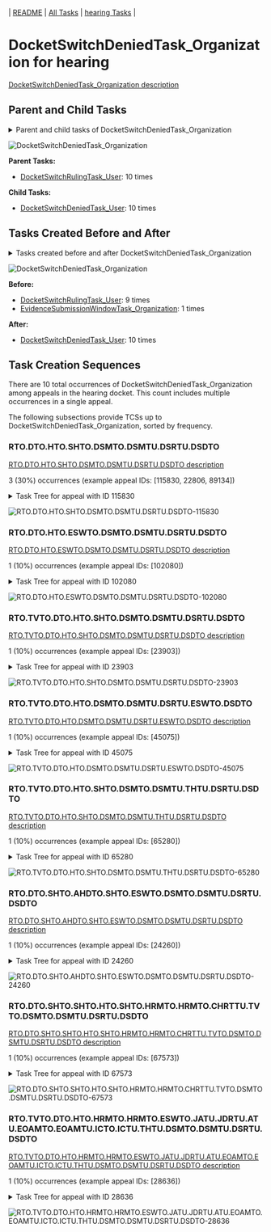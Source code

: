 <!-- DO NOT EDIT THIS FILE.  This file is autogenerated. -->
| [README](../README.md) | [All Tasks](../alltasks.md) | [hearing Tasks](tasklist.md) |

# DocketSwitchDeniedTask_Organization for hearing

[DocketSwitchDeniedTask_Organization description](../descr/DocketSwitchDeniedTask_Organization.md)

## Parent and Child Tasks

<details><summary markdown='span'>Parent and child tasks of DocketSwitchDeniedTask_Organization
</summary>

```
digraph G {
rankdir=LR;
node [shape=box]
"DocketSwitchDeniedTask_Organization" -> "DocketSwitchDeniedTask_User" [label=10]
"DocketSwitchRulingTask_User" -> "DocketSwitchDeniedTask_Organization" [label=10]
}
```
</details>

![DocketSwitchDeniedTask_Organization](dot/DocketSwitchDeniedTask_Organization-parentchild.dot.png)

**Parent Tasks:**

   * [DocketSwitchRulingTask_User](DocketSwitchRulingTask_User.md): 10 times

**Child Tasks:**

   * [DocketSwitchDeniedTask_User](DocketSwitchDeniedTask_User.md): 10 times

## Tasks Created Before and After

<details><summary markdown='span'>Tasks created before and after DocketSwitchDeniedTask_Organization</summary>

```
digraph G {
rankdir=LR;

"DocketSwitchDeniedTask_Organization" -> "DocketSwitchDeniedTask_User" [label=10]
"DocketSwitchRulingTask_User" -> "DocketSwitchDeniedTask_Organization" [label=9]
"EvidenceSubmissionWindowTask_Organization" -> "DocketSwitchDeniedTask_Organization" [label=1]
}
```
</details>

![DocketSwitchDeniedTask_Organization](dot/DocketSwitchDeniedTask_Organization.dot.png)

**Before:**

   * [DocketSwitchRulingTask_User](DocketSwitchRulingTask_User.md): 9 times
   * [EvidenceSubmissionWindowTask_Organization](EvidenceSubmissionWindowTask_Organization.md): 1 times

**After:**

   * [DocketSwitchDeniedTask_User](DocketSwitchDeniedTask_User.md): 10 times

## Task Creation Sequences

There are 10 total occurrences of DocketSwitchDeniedTask_Organization among appeals in the hearing docket.  This count includes multiple occurrences in a single appeal.

The following subsections provide TCSs up to DocketSwitchDeniedTask_Organization, sorted by frequency.

### RTO.DTO.HTO.SHTO.DSMTO.DSMTU.DSRTU.DSDTO

[RTO.DTO.HTO.SHTO.DSMTO.DSMTU.DSRTU.DSDTO description](../descr/RTO.DTO.HTO.SHTO.DSMTO.DSMTU.DSRTU.DSDTO.md)

3 (30%) occurrences (example appeal IDs: [115830, 22806, 89134])

<details><summary markdown='span'>Task Tree for appeal with ID 115830</summary>

```
@startuml
skinparam {
  ObjectBorderColor #555
  ObjectBorderThickness 0
  ObjectFontStyle bold
  ObjectFontSize 14
  ObjectAttributeFontColor #333
  ObjectAttributeFontSize 12
}
  object 0.RootTask #8dd3c7 {
Organization
}
  object 1.TrackVeteranTask #bebada {
Organization
}
  object 2.DistributionTask #ffffb3 {
Organization
}
  object 3.HearingTask #fb8072 {
Organization
}
  object 4.ScheduleHearingTask #80b1d3 {
Organization
}
  object 5.DocketSwitchMailTask #e377c2 {
Organization
}
  object 6.DocketSwitchMailTask #e377c2 {
User
}
  object 7.DocketSwitchRulingTask #e377c2 {
User
}
  object 8.DocketSwitchDeniedTask #e377c2 {
Organization  <back:white>    </back>
}
  object 9.DocketSwitchDeniedTask #e377c2 {
User
}
0.RootTask -- 1.TrackVeteranTask
0.RootTask -- 2.DistributionTask
2.DistributionTask -- 3.HearingTask
3.HearingTask -- 4.ScheduleHearingTask
0.RootTask -- 5.DocketSwitchMailTask
5.DocketSwitchMailTask -- 6.DocketSwitchMailTask
0.RootTask -- 7.DocketSwitchRulingTask
7.DocketSwitchRulingTask -- 8.DocketSwitchDeniedTask
8.DocketSwitchDeniedTask -- 9.DocketSwitchDeniedTask
@enduml
```
</details>

![RTO.DTO.HTO.SHTO.DSMTO.DSMTU.DSRTU.DSDTO-115830](uml/RTO.DTO.HTO.SHTO.DSMTO.DSMTU.DSRTU.DSDTO-115830.png)

### RTO.DTO.HTO.ESWTO.DSMTO.DSMTU.DSRTU.DSDTO

[RTO.DTO.HTO.ESWTO.DSMTO.DSMTU.DSRTU.DSDTO description](../descr/RTO.DTO.HTO.ESWTO.DSMTO.DSMTU.DSRTU.DSDTO.md)

1 (10%) occurrences (example appeal IDs: [102080])

<details><summary markdown='span'>Task Tree for appeal with ID 102080</summary>

```
@startuml
skinparam {
  ObjectBorderColor #555
  ObjectBorderThickness 0
  ObjectFontStyle bold
  ObjectFontSize 14
  ObjectAttributeFontColor #333
  ObjectAttributeFontSize 12
}
  object 0.RootTask #8dd3c7 {
Organization
}
  object 1.DistributionTask #ffffb3 {
Organization
}
  object 2.HearingTask #fb8072 {
Organization
}
  object 3.ScheduleHearingTask #80b1d3 {
Organization
}
  object 4.HearingRelatedMailTask #8dd3c7 {
Organization
}
  object 5.HearingRelatedMailTask #8dd3c7 {
Organization
}
  object 6.TimedHoldTask #fccde5 {
Organization
}
  object 7.HearingRelatedMailTask #8dd3c7 {
User
}
  object 8.EvidenceSubmissionWindowTask #fccde5 {
Organization
}
  object 9.DocketSwitchMailTask #e377c2 {
Organization
}
  object 10.DocketSwitchMailTask #e377c2 {
User
}
  object 11.DocketSwitchRulingTask #e377c2 {
User
}
  object 12.DocketSwitchDeniedTask #e377c2 {
Organization  <back:white>    </back>
}
  object 13.DocketSwitchDeniedTask #e377c2 {
User
}
0.RootTask -- 1.DistributionTask
1.DistributionTask -- 2.HearingTask
2.HearingTask -- 3.ScheduleHearingTask
1.DistributionTask -- 4.HearingRelatedMailTask
4.HearingRelatedMailTask -- 5.HearingRelatedMailTask
3.ScheduleHearingTask -- 6.TimedHoldTask
5.HearingRelatedMailTask -- 7.HearingRelatedMailTask
2.HearingTask -- 8.EvidenceSubmissionWindowTask
0.RootTask -- 9.DocketSwitchMailTask
9.DocketSwitchMailTask -- 10.DocketSwitchMailTask
0.RootTask -- 11.DocketSwitchRulingTask
11.DocketSwitchRulingTask -- 12.DocketSwitchDeniedTask
12.DocketSwitchDeniedTask -- 13.DocketSwitchDeniedTask
@enduml
```
</details>

![RTO.DTO.HTO.ESWTO.DSMTO.DSMTU.DSRTU.DSDTO-102080](uml/RTO.DTO.HTO.ESWTO.DSMTO.DSMTU.DSRTU.DSDTO-102080.png)

### RTO.TVTO.DTO.HTO.SHTO.DSMTO.DSMTU.DSRTU.DSDTO

[RTO.TVTO.DTO.HTO.SHTO.DSMTO.DSMTU.DSRTU.DSDTO description](../descr/RTO.TVTO.DTO.HTO.SHTO.DSMTO.DSMTU.DSRTU.DSDTO.md)

1 (10%) occurrences (example appeal IDs: [23903])

<details><summary markdown='span'>Task Tree for appeal with ID 23903</summary>

```
@startuml
skinparam {
  ObjectBorderColor #555
  ObjectBorderThickness 0
  ObjectFontStyle bold
  ObjectFontSize 14
  ObjectAttributeFontColor #333
  ObjectAttributeFontSize 12
}
  object 0.RootTask #8dd3c7 {
Organization
}
  object 1.TrackVeteranTask #bebada {
Organization
}
  object 2.DistributionTask #ffffb3 {
Organization
}
  object 3.HearingTask #fb8072 {
Organization
}
  object 4.ScheduleHearingTask #80b1d3 {
Organization
}
  object 5.DocketSwitchMailTask #e377c2 {
Organization
}
  object 6.DocketSwitchMailTask #e377c2 {
User
}
  object 7.TimedHoldTask #fccde5 {
User
}
  object 8.DocketSwitchMailTask #e377c2 {
User
}
  object 9.DocketSwitchRulingTask #e377c2 {
User
}
  object 10.DocketSwitchDeniedTask #e377c2 {
Organization  <back:white>    </back>
}
  object 11.DocketSwitchDeniedTask #e377c2 {
User
}
0.RootTask -- 1.TrackVeteranTask
0.RootTask -- 2.DistributionTask
2.DistributionTask -- 3.HearingTask
3.HearingTask -- 4.ScheduleHearingTask
0.RootTask -- 5.DocketSwitchMailTask
5.DocketSwitchMailTask -- 6.DocketSwitchMailTask
8.DocketSwitchMailTask -- 7.TimedHoldTask
5.DocketSwitchMailTask -- 8.DocketSwitchMailTask
0.RootTask -- 9.DocketSwitchRulingTask
9.DocketSwitchRulingTask -- 10.DocketSwitchDeniedTask
10.DocketSwitchDeniedTask -- 11.DocketSwitchDeniedTask
@enduml
```
</details>

![RTO.TVTO.DTO.HTO.SHTO.DSMTO.DSMTU.DSRTU.DSDTO-23903](uml/RTO.TVTO.DTO.HTO.SHTO.DSMTO.DSMTU.DSRTU.DSDTO-23903.png)

### RTO.TVTO.DTO.HTO.DSMTO.DSMTU.DSRTU.ESWTO.DSDTO

[RTO.TVTO.DTO.HTO.DSMTO.DSMTU.DSRTU.ESWTO.DSDTO description](../descr/RTO.TVTO.DTO.HTO.DSMTO.DSMTU.DSRTU.ESWTO.DSDTO.md)

1 (10%) occurrences (example appeal IDs: [45075])

<details><summary markdown='span'>Task Tree for appeal with ID 45075</summary>

```
@startuml
skinparam {
  ObjectBorderColor #555
  ObjectBorderThickness 0
  ObjectFontStyle bold
  ObjectFontSize 14
  ObjectAttributeFontColor #333
  ObjectAttributeFontSize 12
}
  object 0.RootTask #8dd3c7 {
Organization
}
  object 1.TrackVeteranTask #bebada {
Organization
}
  object 2.DistributionTask #ffffb3 {
Organization
}
  object 3.HearingTask #fb8072 {
Organization
}
  object 4.ScheduleHearingTask #80b1d3 {
Organization
}
  object 5.DocketSwitchMailTask #e377c2 {
Organization
}
  object 6.DocketSwitchMailTask #e377c2 {
User
}
  object 7.DocketSwitchRulingTask #e377c2 {
User
}
  object 8.EvidenceSubmissionWindowTask #fccde5 {
Organization
}
  object 9.DocketSwitchDeniedTask #e377c2 {
Organization  <back:white>    </back>
}
  object 10.DocketSwitchDeniedTask #e377c2 {
User
}
0.RootTask -- 1.TrackVeteranTask
0.RootTask -- 2.DistributionTask
2.DistributionTask -- 3.HearingTask
3.HearingTask -- 4.ScheduleHearingTask
0.RootTask -- 5.DocketSwitchMailTask
5.DocketSwitchMailTask -- 6.DocketSwitchMailTask
0.RootTask -- 7.DocketSwitchRulingTask
3.HearingTask -- 8.EvidenceSubmissionWindowTask
7.DocketSwitchRulingTask -- 9.DocketSwitchDeniedTask
9.DocketSwitchDeniedTask -- 10.DocketSwitchDeniedTask
@enduml
```
</details>

![RTO.TVTO.DTO.HTO.DSMTO.DSMTU.DSRTU.ESWTO.DSDTO-45075](uml/RTO.TVTO.DTO.HTO.DSMTO.DSMTU.DSRTU.ESWTO.DSDTO-45075.png)

### RTO.TVTO.DTO.HTO.SHTO.DSMTO.DSMTU.THTU.DSRTU.DSDTO

[RTO.TVTO.DTO.HTO.SHTO.DSMTO.DSMTU.THTU.DSRTU.DSDTO description](../descr/RTO.TVTO.DTO.HTO.SHTO.DSMTO.DSMTU.THTU.DSRTU.DSDTO.md)

1 (10%) occurrences (example appeal IDs: [65280])

<details><summary markdown='span'>Task Tree for appeal with ID 65280</summary>

```
@startuml
skinparam {
  ObjectBorderColor #555
  ObjectBorderThickness 0
  ObjectFontStyle bold
  ObjectFontSize 14
  ObjectAttributeFontColor #333
  ObjectAttributeFontSize 12
}
  object 0.RootTask #8dd3c7 {
Organization
}
  object 1.TrackVeteranTask #bebada {
Organization
}
  object 2.DistributionTask #ffffb3 {
Organization
}
  object 3.HearingTask #fb8072 {
Organization
}
  object 4.ScheduleHearingTask #80b1d3 {
Organization
}
  object 5.DocketSwitchMailTask #e377c2 {
Organization
}
  object 6.DocketSwitchMailTask #e377c2 {
User
}
  object 7.TimedHoldTask #fccde5 {
User
}
  object 8.DocketSwitchRulingTask #e377c2 {
User
}
  object 9.DocketSwitchDeniedTask #e377c2 {
Organization  <back:white>    </back>
}
  object 10.DocketSwitchDeniedTask #e377c2 {
User
}
0.RootTask -- 1.TrackVeteranTask
0.RootTask -- 2.DistributionTask
2.DistributionTask -- 3.HearingTask
3.HearingTask -- 4.ScheduleHearingTask
0.RootTask -- 5.DocketSwitchMailTask
5.DocketSwitchMailTask -- 6.DocketSwitchMailTask
6.DocketSwitchMailTask -- 7.TimedHoldTask
0.RootTask -- 8.DocketSwitchRulingTask
8.DocketSwitchRulingTask -- 9.DocketSwitchDeniedTask
9.DocketSwitchDeniedTask -- 10.DocketSwitchDeniedTask
@enduml
```
</details>

![RTO.TVTO.DTO.HTO.SHTO.DSMTO.DSMTU.THTU.DSRTU.DSDTO-65280](uml/RTO.TVTO.DTO.HTO.SHTO.DSMTO.DSMTU.THTU.DSRTU.DSDTO-65280.png)

### RTO.DTO.SHTO.AHDTO.SHTO.ESWTO.DSMTO.DSMTU.DSRTU.DSDTO

[RTO.DTO.SHTO.AHDTO.SHTO.ESWTO.DSMTO.DSMTU.DSRTU.DSDTO description](../descr/RTO.DTO.SHTO.AHDTO.SHTO.ESWTO.DSMTO.DSMTU.DSRTU.DSDTO.md)

1 (10%) occurrences (example appeal IDs: [24260])

<details><summary markdown='span'>Task Tree for appeal with ID 24260</summary>

```
@startuml
skinparam {
  ObjectBorderColor #555
  ObjectBorderThickness 0
  ObjectFontStyle bold
  ObjectFontSize 14
  ObjectAttributeFontColor #333
  ObjectAttributeFontSize 12
}
  object 0.RootTask #8dd3c7 {
Organization
}
  object 1.DistributionTask #ffffb3 {
Organization
}
  object 2.HearingTask #fb8072 {
Organization
}
  object 3.ScheduleHearingTask #80b1d3 {
Organization
}
  object 4.HearingAdminActionVerifyAddressTask #ffed6f {
Organization
}
  object 5.AssignHearingDispositionTask #8dd3c7 {
Organization
}
  object 6.ChangeHearingDispositionTask #d9d9d9 {
Organization
}
  object 7.HearingTask #fb8072 {
Organization
}
  object 8.ScheduleHearingTask #80b1d3 {
Organization
}
  object 9.AssignHearingDispositionTask #8dd3c7 {
Organization
}
  object 10.EvidenceSubmissionWindowTask #fccde5 {
Organization
}
  object 11.DocketSwitchMailTask #e377c2 {
Organization
}
  object 12.DocketSwitchMailTask #e377c2 {
User
}
  object 13.DocketSwitchRulingTask #e377c2 {
User
}
  object 14.DocketSwitchDeniedTask #e377c2 {
Organization  <back:white>    </back>
}
  object 15.DocketSwitchDeniedTask #e377c2 {
User
}
  object 16.JudgeAssignTask #ccebc5 {
User
}
  object 17.JudgeDecisionReviewTask #d9d9d9 {
User
}
  object 18.AttorneyTask #bc80bd {
User
}
0.RootTask -- 1.DistributionTask
1.DistributionTask -- 2.HearingTask
2.HearingTask -- 3.ScheduleHearingTask
3.ScheduleHearingTask -- 4.HearingAdminActionVerifyAddressTask
2.HearingTask -- 5.AssignHearingDispositionTask
2.HearingTask -- 6.ChangeHearingDispositionTask
1.DistributionTask -- 7.HearingTask
7.HearingTask -- 8.ScheduleHearingTask
7.HearingTask -- 9.AssignHearingDispositionTask
1.DistributionTask -- 10.EvidenceSubmissionWindowTask
0.RootTask -- 11.DocketSwitchMailTask
11.DocketSwitchMailTask -- 12.DocketSwitchMailTask
0.RootTask -- 13.DocketSwitchRulingTask
13.DocketSwitchRulingTask -- 14.DocketSwitchDeniedTask
14.DocketSwitchDeniedTask -- 15.DocketSwitchDeniedTask
0.RootTask -- 16.JudgeAssignTask
0.RootTask -- 17.JudgeDecisionReviewTask
17.JudgeDecisionReviewTask -- 18.AttorneyTask
@enduml
```
</details>

![RTO.DTO.SHTO.AHDTO.SHTO.ESWTO.DSMTO.DSMTU.DSRTU.DSDTO-24260](uml/RTO.DTO.SHTO.AHDTO.SHTO.ESWTO.DSMTO.DSMTU.DSRTU.DSDTO-24260.png)

### RTO.DTO.SHTO.SHTO.HTO.SHTO.HRMTO.HRMTO.CHRTTU.TVTO.DSMTO.DSMTU.DSRTU.DSDTO

[RTO.DTO.SHTO.SHTO.HTO.SHTO.HRMTO.HRMTO.CHRTTU.TVTO.DSMTO.DSMTU.DSRTU.DSDTO description](../descr/RTO.DTO.SHTO.SHTO.HTO.SHTO.HRMTO.HRMTO.CHRTTU.TVTO.DSMTO.DSMTU.DSRTU.DSDTO.md)

1 (10%) occurrences (example appeal IDs: [67573])

<details><summary markdown='span'>Task Tree for appeal with ID 67573</summary>

```
@startuml
skinparam {
  ObjectBorderColor #555
  ObjectBorderThickness 0
  ObjectFontStyle bold
  ObjectFontSize 14
  ObjectAttributeFontColor #333
  ObjectAttributeFontSize 12
}
  object 0.RootTask #8dd3c7 {
Organization
}
  object 1.TrackVeteranTask #bebada {
Organization
}
  object 2.DistributionTask #ffffb3 {
Organization
}
  object 3.HearingTask #fb8072 {
Organization
}
  object 4.ScheduleHearingTask #80b1d3 {
Organization
}
  object 5.AssignHearingDispositionTask #8dd3c7 {
Organization
}
  object 6.HearingTask #fb8072 {
Organization
}
  object 7.ScheduleHearingTask #80b1d3 {
Organization
}
  object 8.AssignHearingDispositionTask #8dd3c7 {
Organization
}
  object 9.HearingTask #fb8072 {
Organization
}
  object 10.ScheduleHearingTask #80b1d3 {
Organization
}
  object 11.HearingRelatedMailTask #8dd3c7 {
Organization
}
  object 12.HearingRelatedMailTask #8dd3c7 {
Organization
}
  object 13.ChangeHearingRequestTypeTask #2ca02c {
User
}
  object 14.TrackVeteranTask #bebada {
Organization
}
  object 15.DocketSwitchMailTask #e377c2 {
Organization
}
  object 16.DocketSwitchMailTask #e377c2 {
User
}
  object 17.DocketSwitchRulingTask #e377c2 {
User
}
  object 18.DocketSwitchDeniedTask #e377c2 {
Organization  <back:white>    </back>
}
  object 19.DocketSwitchDeniedTask #e377c2 {
User
}
0.RootTask -- 1.TrackVeteranTask
0.RootTask -- 2.DistributionTask
2.DistributionTask -- 3.HearingTask
3.HearingTask -- 4.ScheduleHearingTask
3.HearingTask -- 5.AssignHearingDispositionTask
2.DistributionTask -- 6.HearingTask
6.HearingTask -- 7.ScheduleHearingTask
6.HearingTask -- 8.AssignHearingDispositionTask
2.DistributionTask -- 9.HearingTask
9.HearingTask -- 10.ScheduleHearingTask
2.DistributionTask -- 11.HearingRelatedMailTask
11.HearingRelatedMailTask -- 12.HearingRelatedMailTask
10.ScheduleHearingTask -- 13.ChangeHearingRequestTypeTask
0.RootTask -- 14.TrackVeteranTask
0.RootTask -- 15.DocketSwitchMailTask
15.DocketSwitchMailTask -- 16.DocketSwitchMailTask
0.RootTask -- 17.DocketSwitchRulingTask
17.DocketSwitchRulingTask -- 18.DocketSwitchDeniedTask
18.DocketSwitchDeniedTask -- 19.DocketSwitchDeniedTask
@enduml
```
</details>

![RTO.DTO.SHTO.SHTO.HTO.SHTO.HRMTO.HRMTO.CHRTTU.TVTO.DSMTO.DSMTU.DSRTU.DSDTO-67573](uml/RTO.DTO.SHTO.SHTO.HTO.SHTO.HRMTO.HRMTO.CHRTTU.TVTO.DSMTO.DSMTU.DSRTU.DSDTO-67573.png)

### RTO.TVTO.DTO.HTO.HRMTO.HRMTO.ESWTO.JATU.JDRTU.ATU.EOAMTO.EOAMTU.ICTO.ICTU.THTU.DSMTO.DSMTU.DSRTU.DSDTO

[RTO.TVTO.DTO.HTO.HRMTO.HRMTO.ESWTO.JATU.JDRTU.ATU.EOAMTO.EOAMTU.ICTO.ICTU.THTU.DSMTO.DSMTU.DSRTU.DSDTO description](../descr/RTO.TVTO.DTO.HTO.HRMTO.HRMTO.ESWTO.JATU.JDRTU.ATU.EOAMTO.EOAMTU.ICTO.ICTU.THTU.DSMTO.DSMTU.DSRTU.DSDTO.md)

1 (10%) occurrences (example appeal IDs: [28636])

<details><summary markdown='span'>Task Tree for appeal with ID 28636</summary>

```
@startuml
skinparam {
  ObjectBorderColor #555
  ObjectBorderThickness 0
  ObjectFontStyle bold
  ObjectFontSize 14
  ObjectAttributeFontColor #333
  ObjectAttributeFontSize 12
}
  object 0.RootTask #8dd3c7 {
Organization
}
  object 1.TrackVeteranTask #bebada {
Organization
}
  object 2.DistributionTask #ffffb3 {
Organization
}
  object 3.HearingTask #fb8072 {
Organization
}
  object 4.ScheduleHearingTask #80b1d3 {
Organization
}
  object 5.HearingRelatedMailTask #8dd3c7 {
Organization
}
  object 6.HearingRelatedMailTask #8dd3c7 {
Organization
}
  object 7.EvidenceSubmissionWindowTask #fccde5 {
Organization
}
  object 8.JudgeAssignTask #ccebc5 {
User
}
  object 9.JudgeDecisionReviewTask #d9d9d9 {
User
}
  object 10.AttorneyTask #bc80bd {
User
}
  object 11.EvidenceOrArgumentMailTask #ffffb3 {
Organization
}
  object 12.EvidenceOrArgumentMailTask #ffffb3 {
User
}
  object 13.IhpColocatedTask #bc80bd {
Organization
}
  object 14.IhpColocatedTask #bc80bd {
User
}
  object 15.TimedHoldTask #fccde5 {
User
}
  object 16.DocketSwitchMailTask #e377c2 {
Organization
}
  object 17.DocketSwitchMailTask #e377c2 {
User
}
  object 18.DocketSwitchRulingTask #e377c2 {
User
}
  object 19.DocketSwitchDeniedTask #e377c2 {
Organization  <back:white>    </back>
}
  object 20.DocketSwitchDeniedTask #e377c2 {
User
}
0.RootTask -- 1.TrackVeteranTask
0.RootTask -- 2.DistributionTask
2.DistributionTask -- 3.HearingTask
3.HearingTask -- 4.ScheduleHearingTask
2.DistributionTask -- 5.HearingRelatedMailTask
5.HearingRelatedMailTask -- 6.HearingRelatedMailTask
3.HearingTask -- 7.EvidenceSubmissionWindowTask
0.RootTask -- 8.JudgeAssignTask
0.RootTask -- 9.JudgeDecisionReviewTask
9.JudgeDecisionReviewTask -- 10.AttorneyTask
0.RootTask -- 11.EvidenceOrArgumentMailTask
11.EvidenceOrArgumentMailTask -- 12.EvidenceOrArgumentMailTask
10.AttorneyTask -- 13.IhpColocatedTask
13.IhpColocatedTask -- 14.IhpColocatedTask
14.IhpColocatedTask -- 15.TimedHoldTask
0.RootTask -- 16.DocketSwitchMailTask
16.DocketSwitchMailTask -- 17.DocketSwitchMailTask
0.RootTask -- 18.DocketSwitchRulingTask
18.DocketSwitchRulingTask -- 19.DocketSwitchDeniedTask
19.DocketSwitchDeniedTask -- 20.DocketSwitchDeniedTask
@enduml
```
</details>

![RTO.TVTO.DTO.HTO.HRMTO.HRMTO.ESWTO.JATU.JDRTU.ATU.EOAMTO.EOAMTU.ICTO.ICTU.THTU.DSMTO.DSMTU.DSRTU.DSDTO-28636](uml/RTO.TVTO.DTO.HTO.HRMTO.HRMTO.ESWTO.JATU.JDRTU.ATU.EOAMTO.EOAMTU.ICTO.ICTU.THTU.DSMTO.DSMTU.DSRTU.DSDTO-28636.png)

